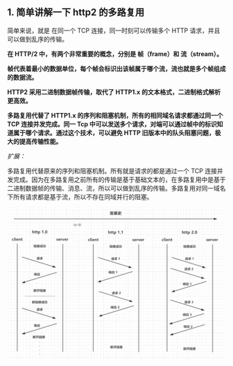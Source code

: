 ## 1. 简单讲解一下 http2 的多路复用

简单来说，就是 在同一个 TCP 连接，同一时刻可以传输多个 HTTP 请求，并且可以做到乱序的传输。

**在 HTTP/2 中，有两个非常重要的概念，分别是 帧（frame）和 流（stream）。**

**帧代表着最小的数据单位，每个帧会标识出该帧属于哪个流，流也就是多个帧组成的数据流。**

**HTTP2 采用二进制数据帧传输，取代了 HTTP1.x 的文本格式，二进制格式解析更高效。**

**多路复用代替了 HTTP1.x 的序列和阻塞机制，所有的相同域名请求都通过同一个 TCP 连接并发完成。同一 Tcp 中可以发送多个请求，对端可以通过帧中的标识知道属于哪个请求。通过这个技术，可以避免 HTTP 旧版本中的队头阻塞问题，极大的提高传输性能。**

_扩展：_

多路复用代替原来的序列和阻塞机制。所有就是请求的都是通过一个 TCP 连接并发完成。因为在多路复用之前所有的传输是基于基础文本的，在多路复用中是基于二进制数据帧的传输、消息、流，所以可以做到乱序的传输。多路复用对同一域名下所有请求都是基于流，所以不存在同域并行的阻塞。

<img src=".\imgs\multiplexing.png" />
